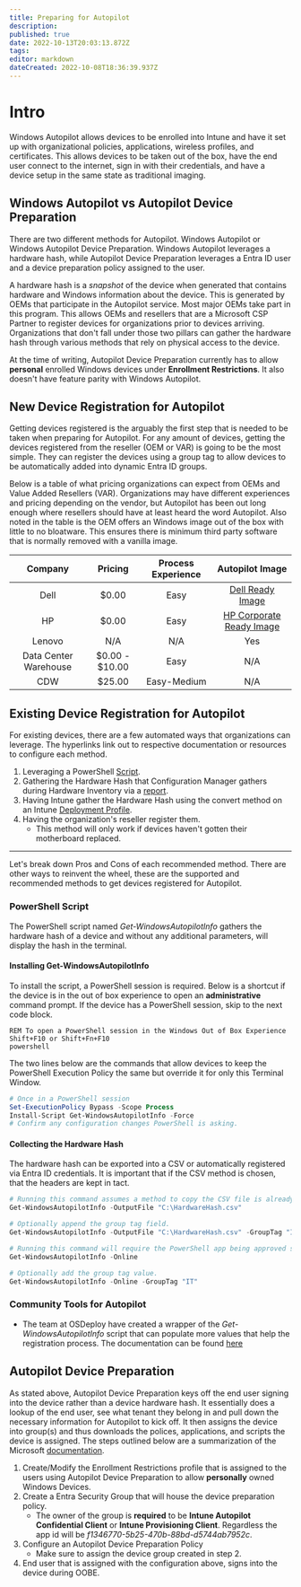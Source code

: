 ```yaml
---
title: Preparing for Autopilot
description: 
published: true
date: 2022-10-13T20:03:13.872Z
tags: 
editor: markdown
dateCreated: 2022-10-08T18:36:39.937Z
---
```


# Intro

Windows Autopilot allows devices to be enrolled into Intune and have it set up with organizational policies, applications, wireless profiles, and certificates. This allows devices to be taken out of the box, have the end user connect to the internet, sign in with their credentials, and have a device setup in the same state as traditional imaging.

## Windows Autopilot vs Autopilot Device Preparation

There are two different methods for Autopilot. Windows Autopilot or Windows Autopilot Device Preparation. Windows Autopilot leverages a hardware hash, while Autopilot Device Preparation leverages a Entra ID user and a device preparation policy assigned to the user.

A hardware hash is a *snapshot* of the device when generated that contains hardware and Windows information about the device. This is generated by OEMs that participate in the Autopilot service. Most major OEMs take part in this program. This allows OEMs and resellers that are a Microsoft CSP Partner to register devices for organizations prior to devices arriving. Organizations that don't fall under those two pillars can gather the hardware hash through various methods that rely on physical access to the device.

At the time of writing, Autopilot Device Preparation currently has to allow **personal** enrolled Windows devices under **Enrollment Restrictions**. It also doesn't have feature parity with Windows Autopilot. 

## New Device Registration for Autopilot
Getting devices registered is the arguably the first step that is needed to be taken when preparing for Autopilot. For any amount of devices, getting the devices registered from the reseller (OEM or VAR) is going to be the most simple. They can register the devices using a group tag to allow devices to be automatically added into dynamic Entra ID groups.

Below is a table of what pricing organizations can expect from OEMs and Value Added Resellers (VAR). Organizations may have different experiences and pricing depending on the vendor, but Autopilot has been out long enough where resellers should have at least heard the word Autopilot. Also noted in the table is the OEM offers an Windows image out of the box with little to no bloatware. This ensures there is minimum third party software that is normally removed with a vanilla image.

<center>

| Company               | Pricing        | Process Experience | Autopilot Image |
| :-----:               | :-----:        | :----------------: | :-------------: |
| Dell                  | $0.00          | Easy               | [Dell Ready Image](https://www.dell.com/support/kbdoc/en-us/000205344/dell-windows-image-support-matrix) |
| HP                    | $0.00          | Easy               | [HP Corporate Ready Image](https://kaas.hpcloud.hp.com/pdf-public/pdf_10173277_en-US-1.pdf)
| Lenovo                | N/A            | N/A                | Yes |
| Data Center Warehouse | $0.00 - $10.00 | Easy               | N/A |
| CDW                   | $25.00         | Easy-Medium        | N/A |

</center>



## Existing Device Registration for Autopilot

For existing devices, there are a few automated ways that organizations can leverage. The hyperlinks link out to respective documentation or resources to configure each method.

1. Leveraging a PowerShell [Script](https://www.powershellgallery.com/packages/Get-WindowsAutoPilotInfo/3.9).
2. Gathering the Hardware Hash that Configuration Manager gathers during Hardware Inventory via a [report](https://learn.microsoft.com/en-us/mem/configmgr/comanage/how-to-prepare-Win10#gather-information-from-configuration-manager).
3. Having Intune gather the Hardware Hash using the convert method on an Intune [Deployment Profile](https://learn.microsoft.com/en-us/autopilot/profiles#create-an-autopilot-deployment-profile).
4. Having the organization's reseller register them.
   - This method will only work if devices haven't gotten their motherboard replaced.
---
Let's break down Pros and Cons of each recommended method. There are other ways to reinvent the wheel, these are the supported and recommended methods to get devices registered for Autopilot.

### PowerShell Script
The PowerShell script named *Get-WindowsAutopilotInfo* gathers the hardware hash of a device and without any additional parameters, will display the hash in the terminal.

#### Installing Get-WindowsAutopilotInfo

To install the script, a PowerShell session is required. Below is a shortcut if the device is in the out of box experience to open an **administrative** command prompt. If the device has a PowerShell session, skip to the next code block.

```Dos
REM To open a PowerShell session in the Windows Out of Box Experience
Shift+F10 or Shift+Fn+F10
powershell
```
The two lines below are the commands that allow devices to keep the PowerShell Execution Policy the same but override it for only this Terminal Window.

```PowerShell
# Once in a PowerShell session
Set-ExecutionPolicy Bypass -Scope Process
Install-Script Get-WindowsAutopilotInfo -Force
# Confirm any configuration changes PowerShell is asking.
```
#### Collecting the Hardware Hash

The hardware hash can be exported into a CSV or automatically registered via Entra ID credentials. It is important that if the CSV method is chosen, that the headers are kept in tact.

```PowerShell
# Running this command assumes a method to copy the CSV file is already in place.
Get-WindowsAutopilotInfo -OutputFile "C:\HardwareHash.csv"

# Optionally append the group tag field.
Get-WindowsAutopilotInfo -OutputFile "C:\HardwareHash.csv" -GroupTag "IT"
```

```PowerShell
# Running this command will require the PowerShell app being approved since it is a being treated as an Enterprise Application in Entra ID. This also requires the user signing into Entra ID to have permissions to register devices for Autopilot in the Intune tenant.
Get-WindowsAutopilotInfo -Online

# Optionally add the group tag value.
Get-WindowsAutopilotInfo -Online -GroupTag "IT"
```

### Community Tools for Autopilot
- The team at OSDeploy have created a wrapper of the *Get-WindowsAutopilotInfo* script that can populate more values that help the registration process. The documentation can be found [here](https://autopilotoobe.osdeploy.com/)


## Autopilot Device Preparation

As stated above, Autopilot Device Preparation keys off the end user signing into the device rather than a device hardware hash. It essentially does a lookup of the end user, see what tenant they belong in and pull down the necessary information for Autopilot to kick off. It then assigns the device into group(s) and thus downloads the polices, applications, and scripts the device is assigned. The steps outlined below are a summarization of the Microsoft [documentation](https://learn.microsoft.com/en-us/autopilot/device-preparation/requirements?tabs=software).

1. Create/Modify the Enrollment Restrictions profile that is assigned to the users using Autopilot Device Preparation to allow **personally** owned Windows Devices.
2. Create a Entra Security Group that will house the device preparation policy.
   - The owner of the group is **required** to be **Intune Autopilot Confidential Client** or **Intune Provisioning Client**. Regardless the app id will be *f1346770-5b25-470b-88bd-d5744ab7952c*.
3. Configure an Autopilot Device Preparation Policy
   - Make sure to assign the device group created in step 2.
4. End user that is assigned with the configuration above, signs into the device during OOBE.
